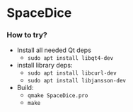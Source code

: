 # SpaceDice

### How to try?

- Install all needed Qt deps
	- `sudo apt install libqt4-dev`
- install library deps:
	- `sudo apt install libcurl-dev`
	- `sudo apt install libjansson-dev`
- Build:
	- `qmake SpaceDice.pro`
	- `make`
